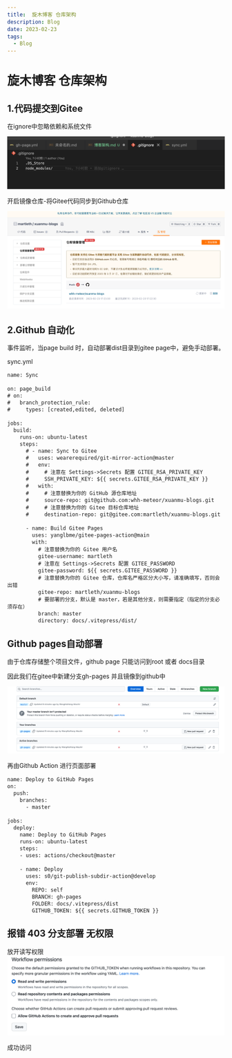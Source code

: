 ```yaml
---
title:  旋木博客 仓库架构
description: Blog
date: 2023-02-23
tags:
  - Blog
---
```

# 旋木博客 仓库架构

## 1.代码提交到Gitee
在ignore中忽略依赖和系统文件

![](img/博客架构/img-2023-02-23-17-28-13.png)

开启镜像仓库-将Gitee代码同步到Github仓库

![](img/博客架构/img-2023-02-23-17-27-36.png)


## 2.Github 自动化

事件监听，当page build 时，自动部署dist目录到gitee page中，避免手动部署。

sync.yml
```
name: Sync

on: page_build
# on:
#   branch_protection_rule:
#     types: [created,edited, deleted]

jobs:
  build:
    runs-on: ubuntu-latest
    steps:
      # - name: Sync to Gitee
      #   uses: wearerequired/git-mirror-action@master
      #   env:
      #     # 注意在 Settings->Secrets 配置 GITEE_RSA_PRIVATE_KEY
      #     SSH_PRIVATE_KEY: ${{ secrets.GITEE_RSA_PRIVATE_KEY }}
      #   with:
      #     # 注意替换为你的 GitHub 源仓库地址
      #     source-repo: git@github.com:whh-meteor/xuanmu-blogs.git
      #     # 注意替换为你的 Gitee 目标仓库地址
      #     destination-repo: git@gitee.com:martleth/xuanmu-blogs.git

      - name: Build Gitee Pages
        uses: yanglbme/gitee-pages-action@main
        with:
          # 注意替换为你的 Gitee 用户名
          gitee-username: martleth
          # 注意在 Settings->Secrets 配置 GITEE_PASSWORD
          gitee-password: ${{ secrets.GITEE_PASSWORD }}
          # 注意替换为你的 Gitee 仓库，仓库名严格区分大小写，请准确填写，否则会出错
          gitee-repo: martleth/xuanmu-blogs
          # 要部署的分支，默认是 master，若是其他分支，则需要指定（指定的分支必须存在）
          branch: master
          directory: docs/.vitepress/dist/
```


## Github pages自动部署

由于仓库存储整个项目文件，github page 只能访问到root 或者 docs目录

因此我们在gitee中新建分支gh-pages 并且镜像到github中

![](img/博客架构/img-2023-02-23-17-32-09.png)

再由Github Action 进行页面部署

```
name: Deploy to GitHub Pages
on:
  push:	
    branches:	
      - master

jobs:
  deploy:
    name: Deploy to GitHub Pages
    runs-on: ubuntu-latest
    steps:
    - uses: actions/checkout@master

    - name: Deploy
      uses: s0/git-publish-subdir-action@develop
      env:
        REPO: self
        BRANCH: gh-pages
        FOLDER: docs/.vitepress/dist
        GITHUB_TOKEN: ${{ secrets.GITHUB_TOKEN }}
```

## 报错 403 分支部署 无权限

放开读写权限
![](img/博客架构/img-2023-02-23-17-51-26.png)

成功访问